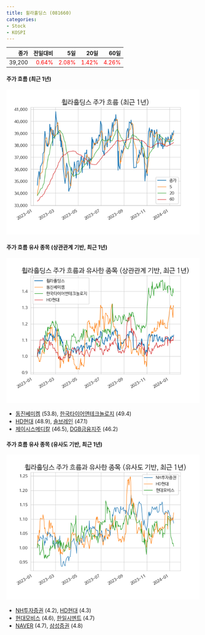 ```yaml
---
title: 휠라홀딩스 (081660)
categories:
- Stock
- KOSPI
---
```


|종가|전일대비|5일|20일|60일|
|---:|-------:|--:|---:|---:|
|39,200|<span style="color: red">0.64%</span>|<span style="color: red">2.08%</span>|<span style="color: red">1.42%</span>|<span style="color: red">4.26%</span>|

<!-- more -->

#### 주가 흐름 (최근 1년)
![081660](/assets/images/stock/081660.png)


#### 주가 흐름 유사 종목 (상관관계 기반, 최근 1년)
![081660](/assets/images/stock/081660_corr.png)
- [동진쎄미켐](/005290/) (53.8), [한국타이어앤테크놀로지](/161390/) (49.4)
- [HD현대](/267250/) (48.9), [솔브레인](/357780/) (47.1)
- [제이시스메디칼](/287410/) (46.5), [DGB금융지주](/139130/) (46.2)


#### 주가 흐름 유사 종목 (유사도 기반, 최근 1년)
![081660](/assets/images/stock/081660_sim.png)
- [NH투자증권](/005940/) (4.2), [HD현대](/267250/) (4.3)
- [현대모비스](/012330/) (4.6), [한일시멘트](/300720/) (4.7)
- [NAVER](/035420/) (4.7), [삼성증권](/016360/) (4.8)